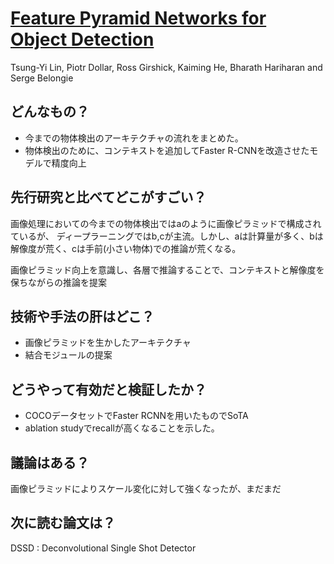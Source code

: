 # [Feature Pyramid Networks for Object Detection](https://arxiv.org/pdf/1612.03144.pdf)
Tsung-Yi Lin, Piotr Dollar, Ross Girshick, Kaiming He, Bharath Hariharan and Serge Belongie

## どんなもの？
* 今までの物体検出のアーキテクチャの流れをまとめた。
* 物体検出のために、コンテキストを追加してFaster R-CNNを改造させたモデルで精度向上

## 先行研究と比べてどこがすごい？
画像処理においての今までの物体検出ではaのように画像ピラミッドで構成されているが、
ディープラーニングではb,cが主流。しかし、aは計算量が多く、bは解像度が荒く、cは手前(小さい物体)での推論が荒くなる。

画像ピラミッド向上を意識し、各層で推論することで、コンテキストと解像度を保ちながらの推論を提案

## 技術や手法の肝はどこ？
* 画像ピラミッドを生かしたアーキテクチャ
* 結合モジュールの提案

## どうやって有効だと検証したか？
* COCOデータセットでFaster RCNNを用いたものでSoTA
* ablation studyでrecallが高くなることを示した。

## 議論はある？
画像ピラミッドによりスケール変化に対して強くなったが、まだまだ

## 次に読む論文は？
DSSD : Deconvolutional Single Shot Detector
